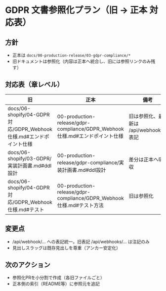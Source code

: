 # GDPR 文書参照化プラン（旧 → 正本 対応表）

## 方針
- 正本は `docs/00-production-release/03-gdpr-compliance/*`
- 旧ドキュメントは参照化（内容は正本へ統合し、旧には参照リンクのみ残す）

## 対応表（章レベル）
| 旧 | 正本 | 備考 |
|---|---|---|
| docs/06-shopify/04-GDPR対応/GDPR_Webhook仕様.md#エンドポイント仕様 | 00-production-release/gdpr-compliance/GDPR_Webhook仕様.md#エンドポイント仕様 | 旧は参照化、最新は /api/webhook/... 表記 |
| docs/06-shopify/03-GDPR/実装計画書.md#ddl設計 | 00-production-release/gdpr-compliance/実装計画書.md#ddl設計 | 差分は正本へ吸収 |
| docs/06-shopify/04-GDPR対応/GDPR_Webhook仕様.md#テスト | 00-production-release/gdpr-compliance/GDPR_Webhook仕様.md#テスト方法 | 旧は参照化 |

## 変更点
- /api/webhook/... への表記統一。旧表記 /api/webhooks/... は注記のみ
- 見出しスラッグは既存見出しを尊重（アンカー安定化）

## 次のアクション
- 参照化PRを小分割で作成（各旧ファイルごと）
- 正本側の索引（README等）に参照元を追記
